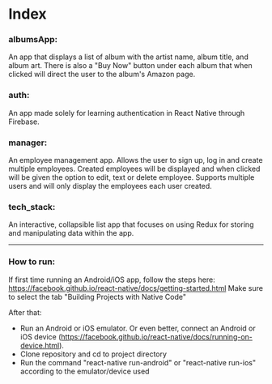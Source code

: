 # Index

### albumsApp:
An app that displays a list of album with the artist name, album title, and album art. There is also a "Buy Now" button under each album that when clicked will direct the user to the album's Amazon page. 

### auth:
An app made solely for learning authentication in React Native through Firebase.

### manager:
An employee management app. Allows the user to sign up, log in and create multiple employees. Created employees will be displayed and when clicked will be given the option to edit, text or delete employee. Supports multiple users and will only display the employees each user created. 

### tech_stack:
An interactive, collapsible list app that focuses on using Redux for storing and manipulating data within the app. 

---

### How to run:

If first time running an Android/iOS app, follow the steps here: https://facebook.github.io/react-native/docs/getting-started.html Make sure to select the tab "Building Projects with Native Code"

After that: 
- Run an Android or iOS emulator. Or even better, connect an Android or iOS device 
  (https://facebook.github.io/react-native/docs/running-on-device.html).
- Clone repository and cd to project directory
- Run the command "react-native run-android" or "react-native run-ios" according to the emulator/device used
